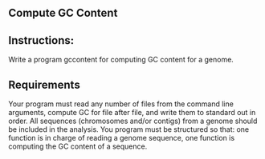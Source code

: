## Compute GC Content
## Instructions:
Write a program gccontent for computing GC content for a genome.

## Requirements
Your program must read any number of files from the command line arguments, compute GC for file after file, and write them to standard out in order. All sequences (chromosomes and/or contigs) from a genome should be included in the analysis. You program must be structured so that: one function is in charge of reading a genome sequence, one function is computing the GC content of a sequence.
